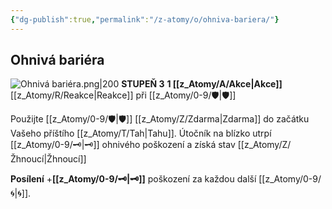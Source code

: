 ```yaml
---
{"dg-publish":true,"permalink":"/z-atomy/o/ohniva-bariera/"}
---
```


## Ohnivá bariéra
![Ohnivá bariéra.png|200](/img/user/z_img/Ohniv%C3%A1%20bari%C3%A9ra.png)
**STUPEŇ 3**
**1 [[z_Atomy/A/Akce\|Akce]]**
[[z_Atomy/R/Reakce\|Reakce]] při [[z_Atomy/0-9/🛡️\|🛡️]]

Použijte [[z_Atomy/0-9/🛡️\|🛡️]] [[z_Atomy/Z/Zdarma\|Zdarma]] do začátku Vašeho příštího [[z_Atomy/T/Tah\|Tahu]].
Útočník na blízko utrpí [[z_Atomy/0-9/🗝\|🗝]] ohnivého poškození a získá stav [[z_Atomy/Z/Žhnoucí\|Žhnoucí]] 

**Posílení** +**[[z_Atomy/0-9/🗝\|🗝]]** poškození za každou další [[z_Atomy/0-9/🌀\|🌀]].